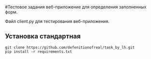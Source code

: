 #Тестовое задания веб-приложение для определения заполненных форм.

Файл client.py для тестирования веб-приложения.

## Установка стандартная
```
git clone https://github.com/defenitionofreal/task_by_lh.git
pip install -r requirements.txt
```
